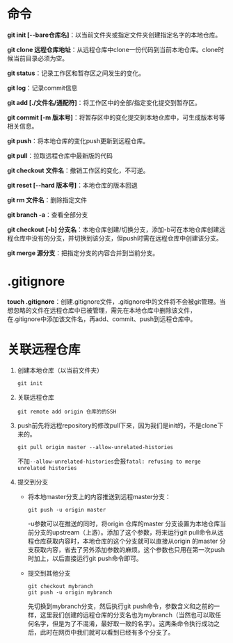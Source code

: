# 命令

**git init [--bare仓库名]**：以当前文件夹或指定文件夹创建指定名字的本地仓库。

**git clone 远程仓库地址**：从远程仓库中clone一份代码到当前本地仓库。clone时候当前目录必须为空。

**git status**：记录工作区和暂存区之间发生的变化。

**git log**：记录commit信息

**git add [./文件名/通配符]**：将工作区中的全部/指定变化提交到暂存区。

**git commit [-m 版本号]**：将暂存区中的变化提交到本地仓库中，可生成版本号等相关信息。

**git push**：将本地仓库的变化push更新到远程仓库。

**git pull**：拉取远程仓库中最新版的代码

**git checkout 文件名**：撤销工作区的变化，不可逆。

**git reset [--hard 版本号]**：本地仓库的版本回退

**git rm 文件名**：删除指定文件

**git branch -a**：查看全部分支

**git checkout [-b] 分支名**：本地仓库创建/切换分支，添加-b可在本地仓库创建远程仓库中没有的分支，并切换到该分支，但push时需在远程仓库中创建该分支。

**git merge 源分支**：把指定分支的内容合并到当前分支。

# .gitignore

**touch .gitignore**：创建.gitignore文件，.gitignore中的文件将不会被git管理。当想忽略的文件在远程仓库中已被管理，需先在本地仓库中删除该文件，在.gitignore中添加该文件名，再add、commit、push到远程仓库中。

# 关联远程仓库

1. 创建本地仓库（以当前文件夹）

    ```
    git init
    ```

2. 关联远程仓库

    ```
    git remote add origin 仓库的的SSH
    ```

3. push前先将远程repository的修改pull下来，因为我们是init的，不是clone下来的。

    ```
    git pull origin master --allow-unrelated-histories
    ```

    不加`--allow-unrelated-histories`会报`fatal: refusing to merge unrelated histories`

4. 提交到分支

    - 将本地master分支上的内容推送到远程master分支：

        ```
        git push -u origin master
        ```

        -u参数可以在推送的同时，将origin 仓库的master 分支设置为本地仓库当前分支的upstream（上游）。添加了这个参数，将来运行git pull命令从远程仓库获取内容时，本地仓库的这个分支就可以直接从origin 的master 分支获取内容，省去了另外添加参数的麻烦。这个参数也只用在第一次push时加上，以后直接运行git push命令即可。

    - 提交到其他分支

        ```
        git checkout mybranch
        git push -u origin mybranch
        ```

        先切换到mybranch分支，然后执行git push命令，参数含义和之前的一样，这里我们创建的远程仓库的分支名也为mybranch（当然也可以取任何名字，但是为了不混淆，最好取一致的名字）。这两条命令执行成功之后，此时在网页中我们就可以看到已经有多个分支了。
